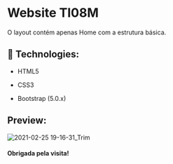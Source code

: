 # Website TI08M

O layout contém apenas Home com a estrutura básica.


## :rocket: Technologies:

- HTML5

- CSS3

- Bootstrap (5.0.x)

## Preview:
![2021-02-25 19-16-31_Trim](https://user-images.githubusercontent.com/73259410/109228135-28540600-77a0-11eb-9231-c475529bf524.gif)


#### Obrigada pela visita!
